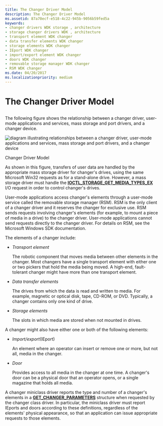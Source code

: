 ```yaml
---
title: The Changer Driver Model
description: The Changer Driver Model
ms.assetid: 87a70ecf-e518-4c22-945b-9056b59fed5a
keywords:
- changer drivers WDK storage , architecture
- storage changer drivers WDK , architecture
- transport element WDK changer
- data transfer elements WDK changer
- storage elements WDK changer
- IEport WDK changer
- import/export element WDK changer
- doors WDK changer
- removable storage manager WDK changer
- RSM WDK changer
ms.date: 04/20/2017
ms.localizationpriority: medium
---
```


# The Changer Driver Model


## <span id="ddk_the_changer_driver_model_kg"></span><span id="DDK_THE_CHANGER_DRIVER_MODEL_KG"></span>


The following figure shows the relationship between a changer driver, user-mode applications and services, mass storage and port drivers, and a changer device.

![diagram illustrating relationships between a changer driver, user-mode applications and services, mass storage and port drivers, and a changer device](images/changer.png)

Changer Driver Model

As shown in this figure, transfers of user data are handled by the appropriate mass storage driver for changer's drives, using the same Microsoft Win32 requests as for a stand-alone drive. However, a mass storage driver must handle the [**IOCTL\_STORAGE\_GET\_MEDIA\_TYPES\_EX**](https://msdn.microsoft.com/library/windows/hardware/ff560563) I/O request in order to control changer's drives.

User-mode applications access changer's elements through a user-mode service called the removable storage manager (RSM). RSM is the only client of a changer driver and it reserves the changer for exclusive use. RSM sends requests involving changer's elements (for example, to mount a piece of media in a drive) to the changer driver. User-mode applications cannot send requests directly to the changer driver. For details on RSM, see the Microsoft Windows SDK documentation.

The elements of a changer include:

-   *Transport element*

    The robotic component that moves media between other elements in the changer. Most changers have a single transport element with either one or two pickers that hold the media being moved. A high-end, fault-tolerant changer might have more than one transport element.

-   *Data transfer elements*

    The drives from which the data is read and written to media. For example, magnetic or optical disk, tape, CD-ROM, or DVD. Typically, a changer contains only one kind of drive.

-   *Storage elements*

    The slots in which media are stored when not mounted in drives.

A changer might also have either one or both of the following elements:

-   *Import/export*(IEport)

    An element where an operator can insert or remove one or more, but not all, media in the changer.

-   *Door*

    Provides access to all media in the changer at one time. A changer's door can be a physical door that an operator opens, or a single magazine that holds all media.

A changer miniclass driver reports the type and number of a changer's elements in a [**GET\_CHANGER\_PARAMETERS**](https://msdn.microsoft.com/library/windows/hardware/ff554979) structure when requested by the changer class driver. In particular, the miniclass driver must report IEports and doors according to these definitions, regardless of the elements' physical appearance, so that an application can issue appropriate requests to those elements.

 

 




